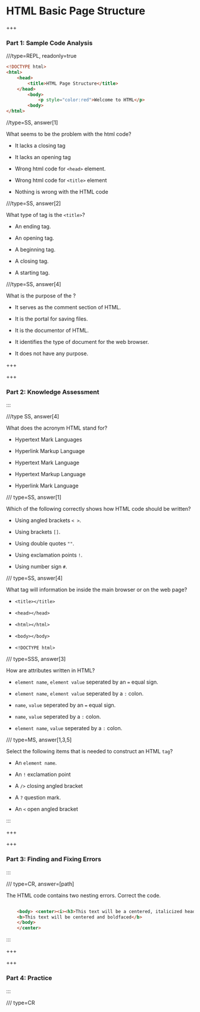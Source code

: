 # HTML Basic Page Structure

+++

### Part 1: Sample Code Analysis

///type=REPL, readonly=true

```html
<!DOCTYPE html>
<html>
    <head>
        <title>HTML Page Structure</title>
    </head>
        <body>
            <p style="color:red">Welcome to HTML</p>
        <body>
</html>

```

//type=SS, answer[1]

What seems to be the problem with the html code?

- It lacks a closing tag

- It lacks an opening tag

- Wrong html code for `<head>` element.

- Wrong html code for `<title>` element 

- Nothing is wrong with the HTML code

///type=SS, answer[2]

What type of tag is the `<title>`?

- An ending tag.

- An opening tag.

- A beginning tag.

- A closing tag.

- A starting tag.

///type=SS, answer[4]

What is the purpose of the <!Doctype html>?

- It serves as the comment section of HTML.

- It is the portal for saving files.

- It is the documentor of HTML.

- It identifies the type of document for the web browser.

- It does not have any purpose.

+++

+++

### Part 2: Knowledge Assessment

:::

///type SS, answer[4]

What does the acronym HTML stand for?

- Hypertext Mark Languages

- Hyperlink Markup Language

- Hypertext Mark Language

- Hypertext Markup Language

- Hyperlink Mark Language

/// type=SS, answer[1]

Which of the following correctly shows how HTML code should be written?

- Using angled brackets `< >`.

- Using brackets `[]`.

- Using double quotes `""`.

- Using exclamation points `!`.

- Using number sign `#`.


/// type=SS, answer[4]

What tag will information be inside the main browser or on the web page?

- `<title></title>`

- `<head></head>` 

- `<html></html>`

- `<body></body>`

- `<!DOCTYPE html>`

/// type=SSS, answer[3]

How are attributes written in HTML?

- `element name`, `element value` seperated by an `=` equal sign.

- `element name`, `element value` seperated by a `:` colon.

- `name`, `value` seperated by an `=` equal sign.

- `name`, `value` seperated by a `:` colon.

- `element name`, `value` seperated by a `:` colon.

/// type=MS, answer[1,3,5]

Select the following items that is needed to construct an HTML `tag`?

- An `element name`.

- An `!` exclamation point

- A `/>` closing angled bracket

- A `?` question mark.

- An `<` open angled bracket

:::

+++

+++

### Part 3: Finding and Fixing Errors

:::

/// type=CR, answer=[path]

The HTML code contains two nesting errors. Correct the code.

```html

    <body> <center><i><h3>This text will be a centered, italicized heading (size 3)</i></h3>
    <b>This text will be centered and boldfaced</b>
    </body>
    </center>

```



:::

+++

+++

### Part 4: Practice

:::

/// type=CR